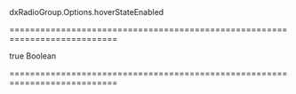 <!--id-->dxRadioGroup.Options.hoverStateEnabled<!--/id-->
===========================================================================
<!--default-->true<!--/default-->
<!--type-->Boolean<!--/type-->
===========================================================================

